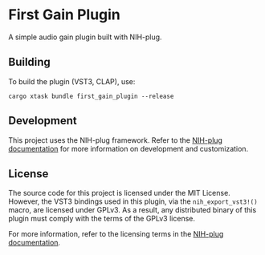 # First Gain Plugin

A simple audio gain plugin built with NIH-plug.

## Building

To build the plugin (VST3, CLAP), use:

```
cargo xtask bundle first_gain_plugin --release
```

## Development

This project uses the NIH-plug framework. Refer to the [NIH-plug documentation](https://github.com/robbert-vdh/nih-plug) for more information on development and customization.

## License

The source code for this project is licensed under the MIT License. However, the VST3 bindings used in this plugin, via the `nih_export_vst3!()` macro, are licensed under GPLv3. As a result, any distributed binary of this plugin must comply with the terms of the GPLv3 license.

For more information, refer to the licensing terms in the [NIH-plug documentation](https://github.com/robbert-vdh/nih-plug?tab=readme-ov-file#licensing).
